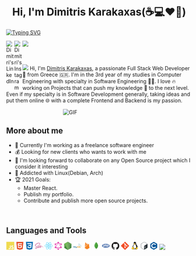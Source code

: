 <h1 align="center">Hi, I'm Dimitris Karakaxas(☕💻❤️‍🔥)</h1>

<!-- Typing SVG by dimitriskarakaxas -->

[![Typing SVG](https://readme-typing-svg.herokuapp.com?color=3D87F7&size=24&center=true&width=825&lines=Full-stack+web+developer;With+passion+to+create+next+level+apps;Always+learning+something+new)](https://git.io/typing-svg)

<a href="https://www.linkedin.com/in/dimitris-karakaxas-7abbba211/">
  <img align="left" alt="Dimitri's LinkedIn" width="22px" src="https://raw.githubusercontent.com/peterthehan/peterthehan/master/assets/linkedin.svg" />
</a>
<a href="https://wa.link/ti9r4f">
  <img align="left" alt="Dimitri's Instagram" width="22px" src="https://upload.wikimedia.org/wikipedia/commons/thumb/6/6b/WhatsApp.svg/479px-WhatsApp.svg.png" />
</a>

![](https://visitor-badge.glitch.me/badge?page_id=dimitriskarakaxas.dimitriskarakaxas)

<br>

<!-- Intro section -->

<img src="https://media.giphy.com/media/hvRJCLFzcasrR4ia7z/giphy.gif" width="23px"/> Hi, I'm [Dimitris Karakaxas](https://github.com/dimitriskarakaxas), a passionate Full Stack Web Developer 🤩 from Greece 🇬🇷. I'm in the 3rd year of my studies in Computer Engineering with specialty in Software Engineering 👨‍💻.
I love 🔥 working on Projects that can push my knowledge 🤯 to the next level. Even if my specialty is in Software Development generally, taking ideas and put them online 🌐 with a complete Frontend and Backend is my passion.

<!-- Floating img -->

<img align="right" alt="GIF" src="https://github.com/abhisheknaiidu/abhisheknaiidu/blob/master/code.gif?raw=true" width="350">

<br>

## More about me

- 💪 Currently I'm working as a freelance software engineer
- 💰 Looking for new clients who wants to work with me
- 🤲 I'm looking forward to collaborate on any Open Source project which I consider it interesting
- 💉 Addicted with Linux(Debian, Arch)
- 🏆 2021 Goals:
  - Master React.
  - Publish my portfolio.
  - Contribute and publish more open source projects.

<br>

## Languages and Tools

<code><img height="22" src="https://github.com/devicons/devicon/blob/master/icons/javascript/javascript-plain.svg"></code>
<code><img height="22" src="https://github.com/devicons/devicon/blob/master/icons/html5/html5-plain.svg"></code>
<code><img height="22" src="https://github.com/devicons/devicon/blob/master/icons/css3/css3-plain.svg"></code>
<code><img height="22" src="https://github.com/devicons/devicon/blob/master/icons/sass/sass-original.svg"></code>
<code><img height="22" src="https://github.com/devicons/devicon/blob/master/icons/react/react-original.svg"></code>
<code><img height="22" src="https://github.com/devicons/devicon/blob/master/icons/graphql/graphql-plain.svg"></code>
<code><img height="22" src="https://raw.githubusercontent.com/github/explore/80688e429a7d4ef2fca1e82350fe8e3517d3494d/topics/nodejs/nodejs.png"></code>
<code><img height="22" src="https://github.com/devicons/devicon/blob/master/icons/mysql/mysql-original-wordmark.svg"></code>
<code><img height="22" src="https://github.com/devicons/devicon/blob/master/icons/firebase/firebase-plain.svg"></code>
<code><img height="22" src="https://github.com/devicons/devicon/blob/master/icons/mongodb/mongodb-original.svg"></code>
<code><img height="22" src="https://github.com/devicons/devicon/blob/master/icons/php/php-plain.svg"></code>
<code><img height="22" src="https://github.com/devicons/devicon/blob/master/icons/github/github-original.svg"></code>
<code><img height="22" src="https://github.com/devicons/devicon/blob/master/icons/git/git-plain.svg"></code>
<code><img height="22" src="https://github.com/devicons/devicon/blob/master/icons/linux/linux-original.svg"></code>
<code><img height="22" src="https://github.com/devicons/devicon/blob/master/icons/bash/bash-original.svg"></code>
<code><img height="22" src="https://github.com/devicons/devicon/blob/master/icons/c/c-plain.svg"></code>
<code><img height="22" src="https://upload.wikimedia.org/wikipedia/commons/thumb/9/9a/Visual_Studio_Code_1.35_icon.svg/1024px-Visual_Studio_Code_1.35_icon.svg.png"></code>
